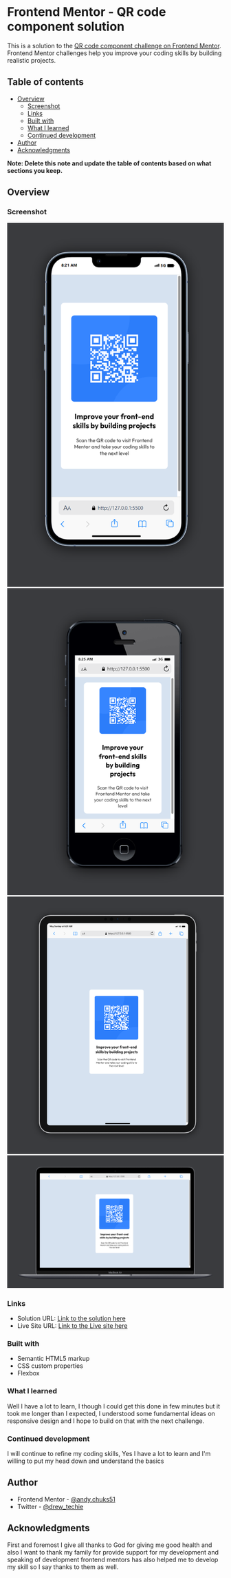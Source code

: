 # Frontend Mentor - QR code component solution

This is a solution to the [QR code component challenge on Frontend Mentor](https://www.frontendmentor.io/challenges/qr-code-component-iux_sIO_H). Frontend Mentor challenges help you improve your coding skills by building realistic projects.

## Table of contents

- [Overview](#overview)
  - [Screenshot](#screenshot)
  - [Links](#links)
  - [Built with](#built-with)
  - [What I learned](#what-i-learned)
  - [Continued development](#continued-development)
- [Author](#author)
- [Acknowledgments](#acknowledgments)

**Note: Delete this note and update the table of contents based on what sections you keep.**

## Overview

### Screenshot

![mobile view](./screenshots/mobile_view-1.png)
![mobile view](./screenshots/mobile_view-2.png)
![tablet view](./screenshots/tablet_view-1.png)
![laptop view](./screenshots/laptop_view-1.png)

### Links

- Solution URL: [Link to the solution here](https://github.com/andychuks51/qr-code-component-main)
- Live Site URL: [Link to the Live site here](https://andychuks51.github.io/qr-code-component-main/)

### Built with

- Semantic HTML5 markup
- CSS custom properties
- Flexbox

### What I learned

Well I have a lot to learn, I though I could get this done in few minutes but it took me longer than I expected, I understood some fundamental ideas on responsive design and I hope to build on that with the next challenge.

### Continued development

I will continue to refine my coding skills, Yes I have a lot to learn and I'm willing to put my head down and understand the basics

## Author

- Frontend Mentor - [@andy.chuks51](https://www.frontendmentor.io/profile/andychuks51)
- Twitter - [@drew_techie](https://x.com/drew_techie?t=qz2ExB5xLsjnEIeHuc_7bA&s=09)

## Acknowledgments

First and foremost I give all thanks to God for giving me good health and also I want to thank my family for provide support for my development and speaking of development frontend mentors has also helped me to develop my skill so I say thanks to them as well.
